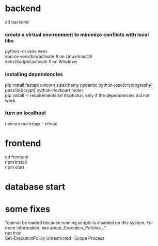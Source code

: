 # backend
cd backend<br>
### create a virtual environment to minimize conflicts with local libs
python -m venv venv<br>
source venv/bin/activate  # on Linux/macOS<br>
venv\Scripts\activate     # on Windows<br>
### installing dependencies
pip install fastapi uvicorn sqlalchemy pydantic python-jose[cryptography] passlib[bcrypt] python-multipart motor<br>
pip install -r requirements.txt #optional, only if the dependencies did not work.<br>
### turn on localhost
uvicorn main:app --reload<br>

# frontend
cd frontend<br>
npm install<br>
npm start<br>

# database start


# some fixes
"cannot be loaded because running scripts is disabled on this system. For more information, see about_Execution_Policies..."<br>
run this:<br>
Set-ExecutionPolicy Unrestricted -Scope Process<br>